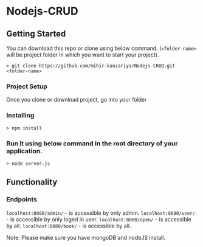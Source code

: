 # Nodejs-CRUD

## Getting Started
You can download this repo or clone using below command. (`<folder-name>` will be project folder in which you want to start your project).
```
> git clone https://github.com/mihir-kanzariya/Nodejs-CRUD.git <folder-name>
```

### Project Setup
Once you clone or download project, go into your folder

### Installing
```
> npm install     
```

### Run it using below command in the root directory of your application.
```
> node server.js
```

## Functionality

### Endpoints

`localhost:8080/admin/` - is accessible by only admin. 
`localhost:8080/user/` -  is accessible by only loged in user.
`localhost:8080/open/` -  is accessible by all.
`localhost:8080/book/` -  is accessible by all.

Note: Please make sure you have mongoDB and nodeJS install.